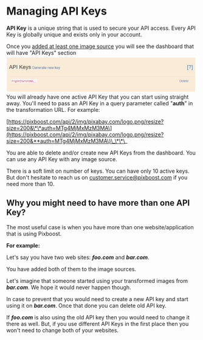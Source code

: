 # Managing API Keys

**API Key** is a unique string that is used to secure your API access. Every API Key is globally unique and exists only in your account.

Once you [added at least one image source](adding-image-source.md) you will see the dashboard that will have "API Keys" section![](../.gitbook/assets/api-keys-list.png)You will already have one active API Key that you can start using straight away. You'll need to pass an API Key in a query parameter called "**auth**" in the transformation URL. For example:

[https://pixboost.com/api/2/img/pixabay.com/logo.png/resize?size=200&\*\*auth=MTg4MjMxMzM3MA\](https://pixboost.com/api/2/img/pixabay.com/logo.png/resize?size=200&**auth=MTg4MjMxMzM3MA\)\_\*\*\_

You are able to delete and/or create new API Keys from the dashboard. You can use any API Key with any image source.

There is a soft limit on number of keys. You can have only 10 active keys. But don't hesitate to reach us on customer.service@pixboost.com if you need more than 10.

## Why you might need to have more than one API Key?

The most useful case is when you have more than one website/application that is using Pixboost.

**For example:**

Let's say you have two web sites: _**foo.com**_ and _**bar.com**_.

You have added both of them to the image sources.

Let's imagine that someone started using your transformed images from _**bar.com**_. We hope it would never happen though.

In case to prevent that you would need to create a new API key and start using it on _**bar.com**_. Once that done you can delete old API key.

If _**foo.com**_ is also using the old API key then you would need to change it there as well. But, if you use different API Keys in the first place then you won't need to change both of your websites.

